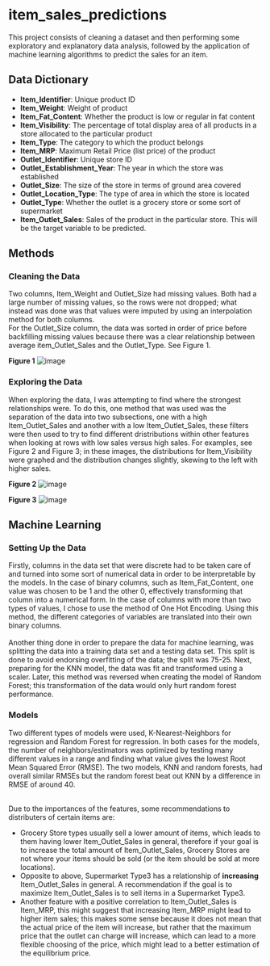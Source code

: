 # item_sales_predictions
This project consists of cleaning a dataset and then performing some exploratory and explanatory data analysis, followed by the application of machine learning algorithms to predict the sales for an item.

## Data Dictionary
- **Item_Identifier**: Unique product ID
- **Item_Weight**:  Weight of product
- **Item_Fat_Content**: Whether the product is low or regular in fat content
-  **Item_Visibility**: The percentage of total display area of all products in a store allocated to the particular product
-  **Item_Type**: The category to which the product belongs
-  **Item_MRP**: Maximum Retail Price (list price) of the product
-  **Outlet_Identifier**: Unique store ID
-  **Outlet_Establishment_Year**: The year in which the store was established
-  **Outlet_Size**: The size of the store in terms of ground area covered
-  **Outlet_Location_Type**: The type of area in which the store is located
-  **Outlet_Type**: Whether the outlet is a grocery store or some sort of supermarket
-  **Item_Outlet_Sales**: Sales of the product in the particular store. This will be the target variable to be predicted.

## Methods
### Cleaning the Data
Two columns, Item_Weight and Outlet_Size had missing values. Both had a large number of missing values, so the rows were not dropped; what instead was done was that values were imputed by using an interpolation method for both columns. <br>
For the Outlet_Size column, the data was sorted in order of price before backfilling missing values because there was a clear relationship between average item_Outlet_Sales and the Outlet_Type. See Figure 1.

**Figure 1**
![image](https://user-images.githubusercontent.com/67303401/126942231-f902b8e0-622f-4417-a00a-de8c696074e5.png)


### Exploring the Data
When exploring the data, I was attempting to find where the strongest relationships were. To do this, one method that was used was the separation of the data into two subsections, one with a high Item_Outlet_Sales and another with a low Item_Outlet_Sales, these filters were then used to try to find different dristributions within other features when looking at rows with low sales versus high sales. For examples, see Figure 2 and Figure 3; in these images, the distributions for Item_Visibility were graphed and the distribution changes slightly, skewing to the left with higher sales.

**Figure 2**
![image](https://user-images.githubusercontent.com/67303401/126947065-1be3955d-b20d-4cf4-82a1-2d42b8a1a6b7.png)


**Figure 3**
![image](https://user-images.githubusercontent.com/67303401/126947137-a7d1a636-a135-4d8c-a5ac-ee2f952818d6.png)


## Machine Learning
### Setting Up the Data
Firstly, columns in the data set that were discrete had to be taken care of and turned into some sort of numerical data in order to be interpretable by the models. In the case of binary columns, such as Item_Fat_Content, one value was chosen to be 1 and the other 0, effectively transforming that column into a numerical form. In the case of columns with more than two types of values, I chose to use the method of One Hot Encoding. Using this method, the different categories of variables are translated into their own binary columns.<br><br>
Another thing done in order to prepare the data for machine learning, was splitting the data into a training data set and a testing data set. This split is done to avoid endorsing overfitting of the data; the split was 75-25. 
Next, preparing for the KNN model, the data was fit and transformed using a scaler. Later, this method was reversed when creating the model of Random Forest; this transformation of the data would only hurt random forest performance.

### Models
Two different types of models were used, K-Nearest-Neighbors for regression and Random Forest for regression. In both cases for the models, the number of neighbors/estimators was optimized by testing many different values in a range and finding what value gives the lowest Root Mean Squared Error (RMSE). The two models, KNN and random forests, had overall similar RMSEs but the random forest beat out KNN by a difference in RMSE of around 40. <br><br>

Due to the importances of the features, some recommendations to distributers of certain items are:
- Grocery Store types usually sell a lower amount of items, which leads to them having lower Item_Outlet_Sales in general, therefore if your goal is to increase the total amount of Item_Outlet_Sales, Grocery Stores are not where your items should be sold (or the item should be sold at more locations).
- Opposite to above, Supermarket Type3 has a relationship of **increasing** Item_Outlet_Sales in general. A recommendation if the goal is to maximize Item_Outlet_Sales is to sell items in a Supermarket Type3.
- Another feature with a positive correlation to Item_Outlet_Sales is Item_MRP, this might suggest that increasing Item_MRP might lead to higher item sales; this makes some sense because it does not mean that the actual price of the item will increase, but rather that the maximum price that the outlet can charge will increase, which can lead to a more flexible choosing of the price, which might lead to a better estimation of the equilibrium price.
